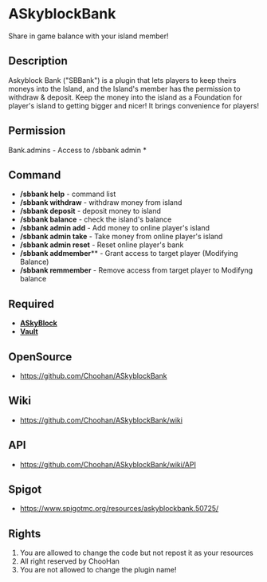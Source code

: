 # ASkyblockBank
Share in game balance with your island member!

## Description
Askyblock Bank ("SBBank") is a plugin that lets players to keep theirs moneys into the Island, and the Island's member has the permission to withdraw & deposit. Keep the money into the island as a Foundation for player's island to getting bigger and nicer! It brings convenience for players!

## Permission
Bank.admins - Access to /sbbank admin *

## Command
* **/sbbank help** - command list
* **/sbbank withdraw** - withdraw money from island
* **/sbbank deposit** - deposit money to island
* **/sbbank balance** - check the island's balance
* **/sbbank admin add** - Add money to online player's island
* **/sbbank admin take** - Take money from online player's island
* **/sbbank admin reset** - Reset online player's bank
* **/sbbank addmember**** - Grant access to target player (Modifying Balance)
* **/sbbank remmember** - Remove access from target player to Modifyng balance

## Required
* **[ASkyBlock](https://www.spigotmc.org/resources/askyblock.1220/)**
* **[Vault](https://www.spigotmc.org/resources/vault.41918/)**

## OpenSource
- https://github.com/Choohan/ASkyblockBank

## Wiki
- https://github.com/Choohan/ASkyblockBank/wiki

## API
- https://github.com/Choohan/ASkyblockBank/wiki/API

## Spigot
- https://www.spigotmc.org/resources/askyblockbank.50725/

## Rights
1. You are allowed to change the code but not repost it as your resources
2. All right reserved by ChooHan
3. You are not allowed to change the plugin name!
